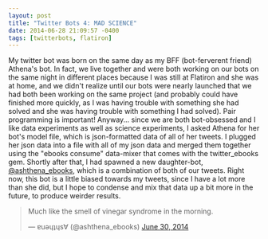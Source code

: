 ```yaml
---
layout: post
title: "Twitter Bots 4: MAD SCIENCE"
date: 2014-06-28 21:09:57 -0400
tags: [twitterbots, flatiron]
---
```


My twitter bot was born on the same day as my BFF (bot-ferverent friend) Athena's bot. In fact, we live together and were both working on our bots on the same night in different places because I was still at Flatiron and she was at home, and we didn't realize until our bots were nearly launched that we had both been working on the same project (and probably could have finished more quickly, as I was having trouble with something she had solved and she was having trouble with something I had solved). Pair programming is important! Anyway... since we are both bot-obsessed and I like data experiments as well as science experiments, I asked Athena for her bot's model file, which is json-formatted data of all of her tweets. I plugged her json data into a file with all of my json data and merged them together using the "ebooks consume" data-mixer that comes with the twitter_ebooks gem. Shortly after that, I had spawned a new daughter-bot, [@ashthena_ebooks](https://twitter.com/ashthena_ebooks), which is a combination of both of our tweets. Right now, this bot is a little biased towards my tweets, since I have a lot more than she did, but I hope to condense and mix that data up a bit more in the future, to produce weirder results.

<blockquote class="twitter-tweet" lang="en"><p>Much like the smell of vinegar syndrome in the morning.</p>&mdash; ɐuǝɥʇɥs∀ (@ashthena_ebooks) <a href="https://twitter.com/ashthena_ebooks/statuses/483414614978613248">June 30, 2014</a></blockquote>
<script async src="//platform.twitter.com/widgets.js" charset="utf-8"></script>
